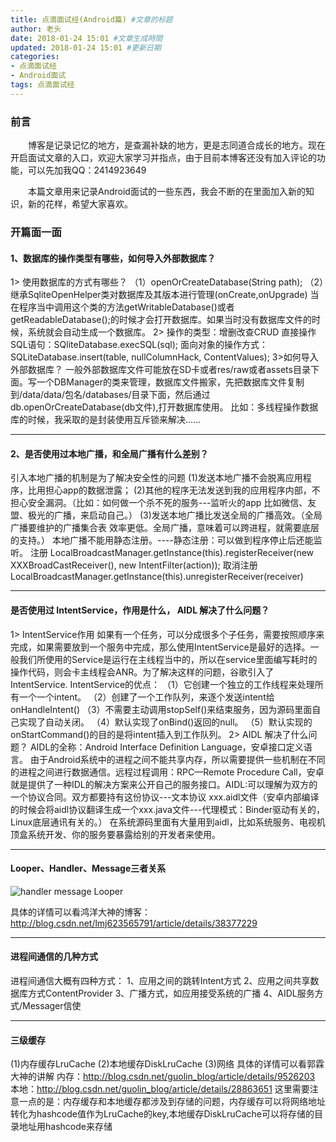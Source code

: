 ```yaml
---
title: 点滴面试经(Android篇) #文章的标题
author: 老头
date: 2018-01-24 15:01 #文章生成時間
updated: 2018-01-24 15:01 #更新日期
categories:
- 点滴面试经
- Android面试
tags: 点滴面试经
---
```

### 前言
&emsp;&emsp;博客是记录记忆的地方，是查漏补缺的地方，更是志同道合成长的地方。现在开启面试文章的入口，欢迎大家学习并指点，由于目前本博客还没有加入评论的功能，可以先加我QQ：2414923649

&emsp;&emsp;本篇文章用来记录Android面试的一些东西，我会不断的在里面加入新的知识，新的花样，希望大家喜欢。

### 开篇面一面

#### 1、数据库的操作类型有哪些，如何导入外部数据库？
1> 使用数据库的方式有哪些？
（1）openOrCreateDatabase(String path);
（2）继承SqliteOpenHelper类对数据库及其版本进行管理(onCreate,onUpgrade)
当在程序当中调用这个类的方法getWritableDatabase()或者getReadableDatabase();的时候才会打开数据库。如果当时没有数据库文件的时候，系统就会自动生成一个数据库。
2> 操作的类型：增删改查CRUD
直接操作SQL语句：SQliteDatabase.execSQL(sql);
面向对象的操作方式：SQLiteDatabase.insert(table, nullColumnHack, ContentValues);
3>如何导入外部数据库？
一般外部数据库文件可能放在SD卡或者res/raw或者assets目录下面。写一个DBManager的类来管理，数据库文件搬家，先把数据库文件复制到/data/data/包名/databases/目录下面，然后通过db.openOrCreateDatabase(db文件),打开数据库使用。
比如：多线程操作数据库的时候，我采取的是封装使用互斥锁来解决……

-------------------

#### 2、是否使用过本地广播，和全局广播有什么差别？
引入本地广播的机制是为了解决安全性的问题
(1)发送本地广播不会脱离应用程序，比用担心app的数据泄露；
(2)其他的程序无法发送到我的应用程序内部，不担心安全漏洞。（比如：如何做一个杀不死的服务---监听火的app 比如微信、友盟、极光的广播，来启动自己。）
(3)发送本地广播比发送全局的广播高效。（全局广播要维护的广播集合表 效率更低。全局广播，意味着可以跨进程，就需要底层的支持。）
本地广播不能用静态注册。----静态注册：可以做到程序停止后还能监听。
注册
LocalBroadcastManager.getInstance(this).registerReceiver(new XXXBroadCastReceiver(), new IntentFilter(action));
取消注册
LocalBroadcastManager.getInstance(this).unregisterReceiver(receiver)

-------------------

#### 是否使用过 IntentService，作用是什么， AIDL 解决了什么问题？
1> IntentService作用
如果有一个任务，可以分成很多个子任务，需要按照顺序来完成，如果需要放到一个服务中完成，那么使用IntentService是最好的选择。一般我们所使用的Service是运行在主线程当中的，所以在service里面编写耗时的操作代码，则会卡主线程会ANR。为了解决这样的问题，谷歌引入了IntentService.
IntentService的优点：
（1）它创建一个独立的工作线程来处理所有一个一个intent。
（2）创建了一个工作队列，来逐个发送intent给onHandleIntent()
（3）不需要主动调用stopSelf()来结束服务，因为源码里面自己实现了自动关闭。
（4）默认实现了onBind()返回的null。
（5）默认实现的onStartCommand()的目的是将intent插入到工作队列。
2> AIDL 解决了什么问题？
AIDL的全称：Android Interface Definition Language，安卓接口定义语言。
由于Android系统中的进程之间不能共享内存，所以需要提供一些机制在不同的进程之间进行数据通信。远程过程调用：RPC—Remote Procedure Call，安卓就是提供了一种IDL的解决方案来公开自己的服务接口。AIDL:可以理解为双方的一个协议合同。双方都要持有这份协议---文本协议 xxx.aidl文件（安卓内部编译的时候会将aidl协议翻译生成一个xxx.java文件---代理模式：Binder驱动有关的，Linux底层通讯有关的。）
在系统源码里面有大量用到aidl，比如系统服务、电视机顶盒系统开发、你的服务要暴露给别的开发者来使用。

-------------------

#### Looper、Handler、Message三者关系
![handler message Looper](http://img.blog.csdn.net/20140805002935859?watermark/2/text/aHR0cDovL2Jsb2cuY3Nkbi5uZXQvbG1qNjIzNTY1Nzkx/font/5a6L5L2T/fontsize/400/fill/I0JBQkFCMA==/dissolve/70/gravity/SouthEast)

具体的详情可以看鸿洋大神的博客：http://blog.csdn.net/lmj623565791/article/details/38377229

-------------------

#### 进程间通信的几种方式
进程间通信大概有四种方式：
1、应用之间的跳转Intent方式
2、应用之间共享数据库方式ContentProvider
3、广播方式，如应用接受系统的广播
4、AIDL服务方式/Messager信使

-------------------

#### 三级缓存
(1)内存缓存LruCache (2)本地缓存DiskLruCache (3)网络
具体的详情可以看郭霖大神的讲解
内存：http://blog.csdn.net/guolin_blog/article/details/9526203
本地：http://blog.csdn.net/guolin_blog/article/details/28863651
这里需要注意一点的是：内存缓存和本地缓存都涉及到存储的问题，内存缓存可以将网络地址转化为hashcode值作为LruCache的key,本地缓存DiskLruCache可以将存储的目录地址用hashcode来存储
